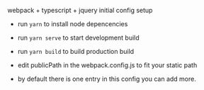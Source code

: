 webpack + typescript + jquery initial config setup


- run `yarn` to install node depencencies

- run `yarn serve` to start development build

- run `yarn build` to build production build

- edit publicPath in the webpack.config.js to fit your static path
- by default there is one entry in this config you can add more.

